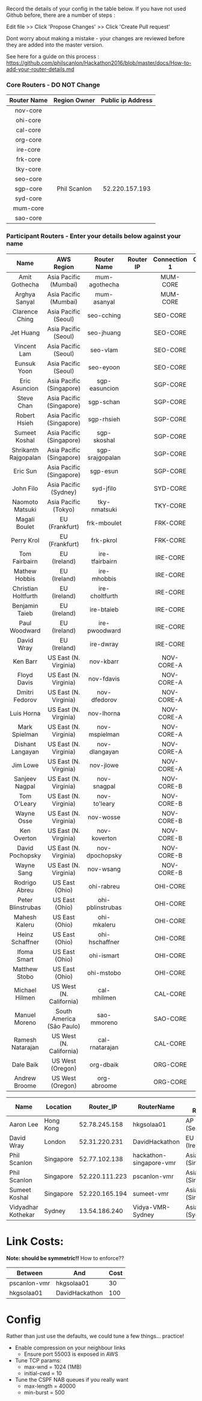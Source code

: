 Record the details of your config in the table below.  If you have not used Github before, there are a number of steps : 

Edit file >> Click 'Propose Changes' >> Click 'Create Pull request'

Dont worry about making a mistake - your changes are reviewed before they are added into the master version.

See here for a guide on this process : https://github.com/philscanlon/Hackathon2016/blob/master/docs/How-to-add-your-router-details.md

### Core Routers  - DO NOT Change

**Router Name**|**Region Owner**|**Public ip Address**
:-----:|:-----:|:-----:
nov-core| | 
ohi-core| | 
cal-core| | 
org-core| | 
ire-core| | 
frk-core| | 
tky-core| | 
seo-core| | 
sgp-core| Phil Scanlon | 52.220.157.193
syd-core| | 
mum-core| | 
sao-core| | 

### Participant Routers - Enter your details below against your name

**Name**|**AWS Region**|**Router Name**|**Router IP**|**Connection 1**|**Connection 2**
:-----:|:-----:|:-----:|:-----:|:-----:|:-----:
Amit Gothecha|Asia Pacific (Mumbai)|mum-agothecha| |MUM-CORE| 
Arghya Sanyal|Asia Pacific (Mumbai)|mum-asanyal| |MUM-CORE| 
Clarence Ching|Asia Pacific (Seoul)|seo-cching| |SEO-CORE| 
Jet Huang|Asia Pacific (Seoul)|seo-jhuang| |SEO-CORE| 
Vincent Lam|Asia Pacific (Seoul)|seo-vlam| |SEO-CORE| 
Eunsuk Yoon|Asia Pacific (Seoul)|seo-eyoon| |SEO-CORE| 
Eric Asuncion|Asia Pacific (Singapore)|sgp-easuncion| |SGP-CORE| 
Steve Chan|Asia Pacific (Singapore)|sgp-schan| |SGP-CORE| 
Robert Hsieh|Asia Pacific (Singapore)|sgp-rhsieh| |SGP-CORE| 
Sumeet Koshal|Asia Pacific (Singapore)|sgp-skoshal| |SGP-CORE| 
Shrikanth Rajgopalan|Asia Pacific (Singapore)|sgp-srajgopalan| |SGP-CORE| 
Eric Sun|Asia Pacific (Singapore)|sgp-esun| |SGP-CORE| 
John Filo|Asia Pacific (Sydney)|syd-jfilo| |SYD-CORE| 
Naomoto Matsuki|Asia Pacific (Tokyo)|tky-nmatsuki| |TKY-CORE| 
Magali Boulet|EU (Frankfurt)|frk-mboulet| |FRK-CORE| 
Perry Krol|EU (Frankfurt)|frk-pkrol| |FRK-CORE| 
Tom Fairbairn|EU (Ireland)|ire-tfairbairn| |IRE-CORE| 
Mathew Hobbis|EU (Ireland)|ire-mhobbis| |IRE-CORE| 
Christian Holtfurth|EU (Ireland)|ire-choltfurth| |IRE-CORE| 
Benjamin Taieb|EU (Ireland)|ire-btaieb| |IRE-CORE| 
Paul Woodward|EU (Ireland)|ire-pwoodward| |IRE-CORE| 
David Wray|EU (Ireland)|ire-dwray| |IRE-CORE| 
Ken Barr|US East (N. Virginia)|nov-kbarr| |NOV-CORE-A| 
Floyd Davis|US East (N. Virginia)|nov-fdavis| |NOV-CORE-A| 
Dmitri Fedorov|US East (N. Virginia)|nov-dfedorov| |NOV-CORE-A| 
Luis Horna|US East (N. Virginia)|nov-lhorna| |NOV-CORE-A| 
Mark Spielman|US East (N. Virginia)|nov-mspielman| |NOV-CORE-A| 
Dishant Langayan|US East (N. Virginia)|nov-dlangayan| |NOV-CORE-A| 
Jim Lowe|US East (N. Virginia)|nov-jlowe| |NOV-CORE-A| 
Sanjeev Nagpal|US East (N. Virginia)|nov-snagpal| |NOV-CORE-B| 
Tom O'Leary|US East (N. Virginia)|nov-to'leary| |NOV-CORE-B| 
Wayne Osse|US East (N. Virginia)|nov-wosse| |NOV-CORE-B| 
Ken Overton|US East (N. Virginia)|nov-koverton| |NOV-CORE-B| 
David Pochopsky|US East (N. Virginia)|nov-dpochopsky| |NOV-CORE-B| 
Wayne Sang|US East (N. Virginia)|nov-wsang| |NOV-CORE-B| 
Rodrigo Abreu|US East (Ohio)|ohi-rabreu| |OHI-CORE| 
Peter Blinstrubas|US East (Ohio)|ohi-pblinstrubas| |OHI-CORE| 
Mahesh Kaleru|US East (Ohio)|ohi-mkaleru| |OHI-CORE| 
Heinz Schaffner|US East (Ohio)|ohi-hschaffner| |OHI-CORE| 
Ifoma Smart|US East (Ohio)|ohi-ismart| |OHI-CORE| 
Matthew Stobo|US East (Ohio)|ohi-mstobo| |OHI-CORE| 
Michael Hilmen|US West (N. California)|cal-mhilmen| |CAL-CORE| 
Manuel Moreno|South America (São Paulo)|sao-mmoreno| |SAO-CORE| 
Ramesh Natarajan|US West (N. California)|cal-rnatarajan| |CAL-CORE| 
Dale Baik|US West (Oregon)|org-dbaik| |ORG-CORE| 
Andrew Broome|US West (Oregon)|org-abroome| |ORG-CORE| 



| Name | Location  | Router_IP  |  RouterName |AWS Region | Notes  |
|------|-----------|------------|-------------|--------|----------|
| Aaron Lee | Hong Kong | 52.78.245.158 | hkgsolaa01 | AP NE (Seoul) | |
| David Wray | London | 52.31.220.231 | DavidHackathon   | EU (Ireland) | |
| Phil Scanlon | Singapore | 52.77.102.138  | hackathon-singapore-vmr | Asia Pacific (Singapore) | |
| Phil Scanlon | Singapore | 52.220.111.223 | pscanlon-vmr   | Asia Pacific (Singapore) | |
| Sumeet Koshal | Singapore | 52.220.165.194 | sumeet-vmr   | Asia Pacific (Singapore) | |
| Vidyadhar Kothekar | Sydney | 13.54.186.240  | Vidya-VMR-Sydney | Asia Pacific (Sydney) | |


# Link Costs:

<b>Note: should be symmetric!!</b>
How to enforce??

| Between | And | Cost |
|---------|-----|------|
| pscanlon-vmr | hkgsolaa01 | 30 |
| hkgsolaa01 | DavidHackathon | 100 |

# Config

Rather than just use the defaults, we could tune a few things... practice!

 - Enable compression on your neighbour links
   - Ensure port 55003 is exposed in AWS
 - Tune TCP params:
   - max-wnd = 1024 (1MB)
   - initial-cwd = 10
 - Tune the CSPF NAB queues if you really want
   - max-length = 40000
   - min-burst = 500



